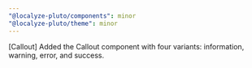 ```yaml
---
"@localyze-pluto/components": minor
"@localyze-pluto/theme": minor
---
```


[Callout] Added the Callout component with four variants: information, warning, error, and success.
